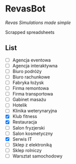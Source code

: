# RevasBot

_Revas Simulations made simple_

Scrapped spreadsheets

## List

- [ ] Agencja eventowa  
- [ ] Agencja interaktywna  
- [ ] Biuro podróży  
- [ ] Biuro rachunkowe  
- [ ] Fabryka łożysk  
- [ ] Firma remontowa  
- [ ] Firma transportowa  
- [ ] Gabinet masażu  
- [ ] Hotelik  
- [ ] Klinika weterynaryjna  
- [x] Klub fitness  
- [x] Restauracja  
- [ ] Salon fryzjerski  
- [ ] Salon kosmetyczny  
- [x] Serwis IT  
- [ ] Sklep z elektroniką  
- [ ] Sklep rolniczy  
- [ ] Warsztat samochodowy  
